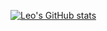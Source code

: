 [![Leo's GitHub stats](https://github-readme-stats.vercel.app/api?username=milliyang)](https://github.com/anuraghazra/github-readme-stats)
